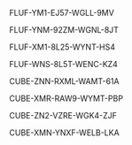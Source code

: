 FLUF-YM1-EJ57-WGLL-9MV

FLUF-YNM-92ZM-WGNL-8JT

FLUF-XM1-8L25-WYNT-HS4

FLUF-WNS-8L5T-WENC-KZ4

CUBE-ZNN-RXML-WAMT-61A


CUBE-XMR-RAW9-WYMT-PBP

CUBE-ZN2-VZRE-WGK4-ZJF

CUBE-XMN-YNXF-WELB-LKA